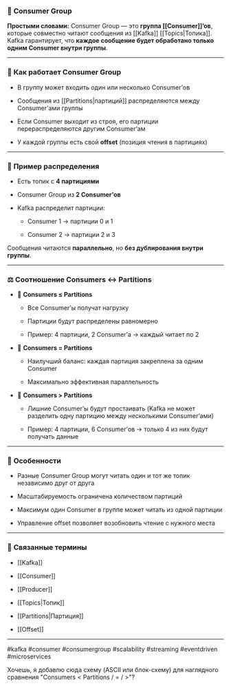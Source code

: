 ### 📄 **Consumer Group**

**Простыми словами:** Consumer Group — это **группа [[Consumer]]’ов**, которые совместно читают сообщения из [[Kafka]] [[Topics|Топика]]. Kafka гарантирует, что **каждое сообщение будет обработано только одним Consumer внутри группы**.

---

### 🧩 **Как работает Consumer Group**

- В группу может входить один или несколько Consumer’ов
    
- Сообщения из [[Partitions|партиций]] распределяются между Consumer’ами группы
    
- Если Consumer выходит из строя, его партиции перераспределяются другим Consumer’ам
    
- У каждой группы есть свой **offset** (позиция чтения в партициях)
    

---

### 📌 **Пример распределения**

- Есть топик с **4 партициями**
    
- Consumer Group из **2 Consumer’ов**
    
- Kafka распределит партиции:
    
    - Consumer 1 → партиции 0 и 1
        
    - Consumer 2 → партиции 2 и 3
        

Сообщения читаются **параллельно**, но **без дублирования внутри группы**.

---

### ⚖️ **Соотношение Consumers ↔ Partitions**

- 🔹 **Consumers ≤ Partitions**
    
    - Все Consumer’ы получат нагрузку
        
    - Партиции будут распределены равномерно
        
    - Пример: 4 партиции, 2 Consumer’а → каждый читает по 2
        
- 🔹 **Consumers = Partitions**
    
    - Наилучший баланс: каждая партиция закреплена за одним Consumer
        
    - Максимально эффективная параллельность
        
- 🔹 **Consumers > Partitions**
    
    - Лишние Consumer’ы будут простаивать (Kafka не может разделить одну партицию между несколькими Consumer’ами)
        
    - Пример: 4 партиции, 6 Consumer’ов → только 4 из них будут получать данные
        

---

### 🧠 **Особенности**

- Разные Consumer Group могут читать один и тот же топик независимо друг от друга
    
- Масштабируемость ограничена количеством партиций
    
- Максимум один Consumer в группе может читать из одной партиции
    
- Управление offset позволяет возобновить чтение с нужного места
    

---

### 🔗 **Связанные термины**

- [[Kafka]]
    
- [[Consumer]]
    
- [[Producer]]
    
- [[Topics|Топик]]
    
- [[Partitions|Партиция]]
    
- [[Offset]]
    

---

#kafka #consumer #consumergroup #scalability #streaming #eventdriven #microservices

Хочешь, я добавлю сюда схему (ASCII или блок-схему) для наглядного сравнения "Consumers < Partitions / = / >"?